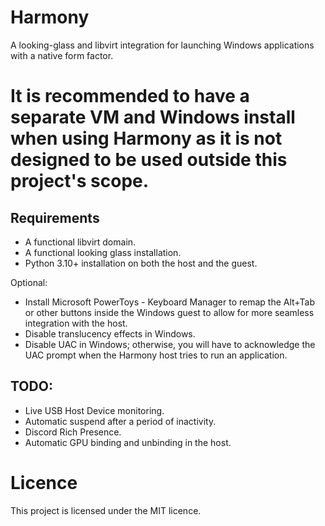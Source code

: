 # Harmony
 A looking-glass and libvirt integration for launching Windows applications with a native form factor.

# It is recommended to have a separate VM and Windows install when using Harmony as it is not designed to be used outside this project's scope.

## Requirements

* A functional libvirt domain.
* A functional looking glass installation.
* Python 3.10+ installation on both the host and the guest.

Optional:

* Install Microsoft PowerToys - Keyboard Manager to remap the Alt+Tab or other buttons inside the Windows guest to allow for more seamless integration with the host.
* Disable translucency effects in Windows.
* Disable UAC in Windows; otherwise, you will have to acknowledge the UAC prompt when the Harmony host tries to run an application.



## TODO:

* Live USB Host Device monitoring.
* Automatic suspend after a period of inactivity.
* Discord Rich Presence.
* Automatic GPU binding and unbinding in the host.

# Licence

This project is licensed under the MIT licence.